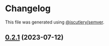 # Changelog

This file was generated using [@jscutlery/semver](https://github.com/jscutlery/semver).

## [0.2.1](https://github.com/RobbyRabbitman/ngx/compare/ngxs-testing-0.2.0...ngxs-testing-0.2.1) (2023-07-12)

